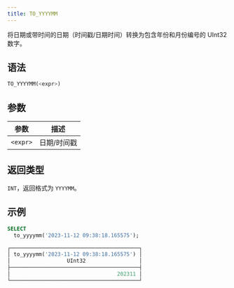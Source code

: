 ```yaml
---
title: TO_YYYYMM
---
```


将日期或带时间的日期（时间戳/日期时间）转换为包含年份和月份编号的 UInt32 数字。

## 语法

```sql
TO_YYYYMM(<expr>)
```

## 参数

| 参数       | 描述         |
|-----------|--------------|
| `<expr>`  | 日期/时间戳  |

## 返回类型

`INT`，返回格式为 `YYYYMM`。

## 示例

```sql
SELECT
  to_yyyymm('2023-11-12 09:38:18.165575');

┌─────────────────────────────────────────┐
│ to_yyyymm('2023-11-12 09:38:18.165575') │
│                  UInt32                 │
├─────────────────────────────────────────┤
│                                  202311 │
└─────────────────────────────────────────┘
```